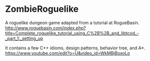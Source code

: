 # ZombieRoguelike

A roguelike dungeon game adapted from a tutorial at RogueBasin.  
http://www.roguebasin.com/index.php?title=Complete_roguelike_tutorial_using_C%2B%2B_and_libtcod_-_part_1:_setting_up

It contains a few C++ idioms, design patterns, behavior tree, and A*.​  
https://www.youtube.com/edit?o=U&video_id=WkMBjBoxoLo
